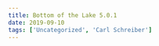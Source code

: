```yaml
---
title: Bottom of the Lake 5.0.1
date: 2019-09-10
tags: ['Uncategorized', 'Carl Schreiber']
---
```



